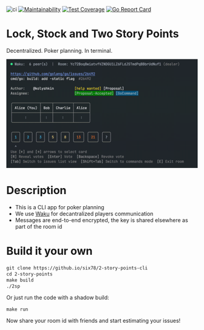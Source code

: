 ![ci](https://github.com/six78/2-story-points-cli/actions/workflows/ci.yml/badge.svg)
[![Maintainability](https://api.codeclimate.com/v1/badges/7159536b897586bb0137/maintainability)](https://codeclimate.com/github/six78/2-story-points-cli/maintainability)
[![Test Coverage](https://api.codeclimate.com/v1/badges/7159536b897586bb0137/test_coverage)](https://codeclimate.com/github/six78/2-story-points-cli/test_coverage)
[![Go Report Card](https://goreportcard.com/badge/github.com/six78/2-story-points-cli)](https://goreportcard.com/report/github.com/six78/2-story-points-cli)

# Lock, Stock and Two Story Points

Decentralized. Poker planning. In terminal.

<!-- 765px = 3/8 of 2040 (width of the original gif) for better rendering -->
<p align="left">
  <img width="765" src="docs/demo.gif">
</p>

[//]: # (Fancy a web version? -> https://six78.github.io/2-story-points )

# Description

- This is a CLI app for poker planning
- We use [Waku](https://waku.org) for decantralized players communication
- Messages are end-to-end encrypted, the key is shared elsewhere as part of the room id

[//]: # (# Get it)

# Build it your own
 ```shell
 git clone https://github.io/six78/2-story-points-cli
 cd 2-story-points
 make build
 ./2sp
 ```
 
Or just run the code with a shadow build:

```shell
make run
```

Now share your room id with friends and start estimating your issues!
